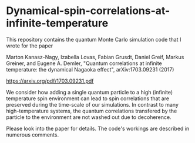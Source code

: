 # Dynamical-spin-correlations-at-infinite-temperature

This repository contains the quantum Monte Carlo simulation code that I wrote for the paper 

Marton Kanasz-Nagy, Izabella Lovas, Fabian Grusdt, Daniel Greif, Markus Greiner, and Eugene A. Demler, "Quantum correlations at infinite temperature: the dynamical Nagaoka effect", arXiv:1703.09231 (2017)

https://arxiv.org/pdf/1703.09231.pdf

We consider how adding a single quantum particle to a high (infinite) temperature spin environment can lead to spin correlations that are preserved during the time-scale of our simulations. In contrast to many high-temperature systems, the quantum correlations transfered by the particle to the environment are not washed out due to decoherence.

Please look into the paper for details. The code's workings are described in numerous comments.
